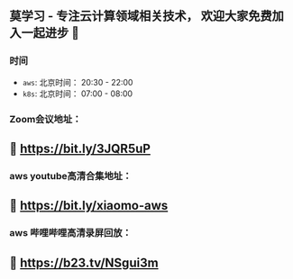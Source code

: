 ## 莫学习 - 专注云计算领域相关技术， 欢迎大家免费加入一起进步 👋

### 时间
- `aws`: 北京时间： 20:30 - 22:00 
- `k8s`: 北京时间： 07:00 - 08:00 

### Zoom会议地址：                     
🍡 https://bit.ly/3JQR5uP    
---
                                                  
### aws youtube高清合集地址：          
🍡 https://bit.ly/xiaomo-aws   
---


                                                  
### aws 哔哩哔哩高清录屏回放：    
🍡 https://b23.tv/NSgui3m           
---
